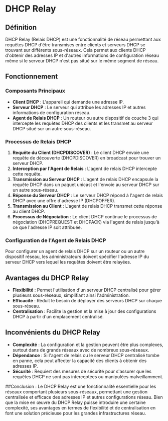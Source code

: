 # DHCP Relay

## Définition
DHCP Relay (Relais DHCP) est une fonctionnalité de réseau permettant aux requêtes DHCP d'être transmises entre clients et serveurs DHCP se trouvant sur différents sous-réseaux. Cela permet aux clients DHCP d'obtenir des adresses IP et d'autres informations de configuration réseau même si le serveur DHCP n'est pas situé sur le même segment de réseau.

## Fonctionnement

### Composants Principaux
- **Client DHCP** : L'appareil qui demande une adresse IP.
- **Serveur DHCP** : Le serveur qui attribue les adresses IP et autres informations de configuration réseau.
- **Agent de Relais DHCP** : Un routeur ou autre dispositif de couche 3 qui intercepte les requêtes DHCP des clients et les transmet au serveur DHCP situé sur un autre sous-réseau.

### Processus de Relais DHCP
1. **Requête du Client (DHCPDISCOVER)** : Le client DHCP envoie une requête de découverte (DHCPDISCOVER) en broadcast pour trouver un serveur DHCP.
2. **Interception par l'Agent de Relais** : L'agent de relais DHCP intercepte cette requête.
3. **Transmission au Serveur DHCP** : L'agent de relais DHCP encapsule la requête DHCP dans un paquet unicast et l'envoie au serveur DHCP sur un autre sous-réseau.
4. **Réponse du Serveur DHCP** : Le serveur DHCP répond à l'agent de relais DHCP avec une offre d'adresse IP (DHCPOFFER).
5. **Transmission au Client** : L'agent de relais DHCP transmet cette réponse au client DHCP.
6. **Processus de Négociation** : Le client DHCP continue le processus de négociation (DHCPREQUEST et DHCPACK) via l'agent de relais jusqu'à ce que l'adresse IP soit attribuée.

### Configuration de l'Agent de Relais DHCP
Pour configurer un agent de relais DHCP sur un routeur ou un autre dispositif réseau, les administrateurs doivent spécifier l'adresse IP du serveur DHCP vers lequel les requêtes doivent être relayées. 

## Avantages du DHCP Relay
- **Flexibilité** : Permet l'utilisation d'un serveur DHCP centralisé pour gérer plusieurs sous-réseaux, simplifiant ainsi l'administration.
- **Efficacité** : Réduit le besoin de déployer des serveurs DHCP sur chaque sous-réseau.
- **Centralisation** : Facilite la gestion et la mise à jour des configurations DHCP à partir d'un emplacement centralisé.


## Inconvénients du DHCP Relay
- **Complexité** : La configuration et la gestion peuvent être plus complexes, surtout dans de grands réseaux avec de nombreux sous-réseaux.
- **Dépendance** : Si l'agent de relais ou le serveur DHCP centralisé tombe en panne, cela peut affecter la capacité des clients à obtenir des adresses IP.
- **Sécurité** : Requiert des mesures de sécurité pour s'assurer que les requêtes DHCP ne sont pas interceptées ou manipulées malveillamment.

##Conclusion :
Le DHCP Relay est une fonctionnalité essentielle pour les réseaux comportant plusieurs sous-réseaux, permettant une gestion centralisée et efficace des adresses IP et autres configurations réseau. 
Bien que la mise en œuvre du DHCP Relay puisse introduire une certaine complexité, ses avantages en termes de flexibilité et de centralisation en font une solution précieuse pour les grandes infrastructures réseau.
